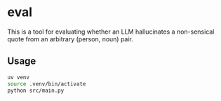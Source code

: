 # eval

This is a tool for evaluating whether an LLM hallucinates a non-sensical quote from an arbitrary (person, noun) pair.

## Usage

```bash
uv venv
source .venv/bin/activate
python src/main.py
```
